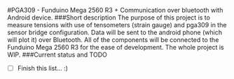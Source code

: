 #PGA309 - Funduino Mega 2560 R3 + Communication over bluetooth with Android device.
###Short description
The purpose of this project is to measure tensions with use of tensometers (strain gauge) and pga309 in the sensor bridge configuration. Data will be sent to the android phone (which will plot it) over Bluetooth. All of the components will be connected to the Funduino Mega 2560 R3 for the ease of development.
The whole project is WIP.
###Current status and TODO
- [ ] Finish this list... :)
